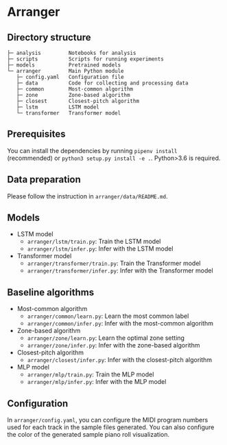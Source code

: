 Arranger
========

Directory structure
-------------------

```text
├─ analysis         Notebooks for analysis
├─ scripts          Scripts for running experiments
├─ models           Pretrained models
└─ arranger         Main Python module
   ├─ config.yaml   Configuration file
   ├─ data          Code for collecting and processing data
   ├─ common        Most-common algorithm
   ├─ zone          Zone-based algorithm
   ├─ closest       Closest-pitch algorithm
   ├─ lstm          LSTM model
   └─ transformer   Transformer model
```

Prerequisites
-------------

You can install the dependencies by running `pipenv install` (recommended) or `python3 setup.py install -e .`. Python>3.6 is required.

Data preparation
----------------

Please follow the instruction in `arranger/data/README.md`.

Models
------

- LSTM model
  - `arranger/lstm/train.py`: Train the LSTM model
  - `arranger/lstm/infer.py`: Infer with the LSTM model
- Transformer model
  - `arranger/transformer/train.py`: Train the Transformer model
  - `arranger/transformer/infer.py`: Infer with the Transformer model

Baseline algorithms
-------------------

- Most-common algorithm
  - `arranger/common/learn.py`: Learn the most common label
  - `arranger/common/infer.py`: Infer with the most-common algorithm
- Zone-based algorithm
  - `arranger/zone/learn.py`: Learn the optimal zone setting
  - `arranger/zone/infer.py`: Infer with the zone-based algorithm
- Closest-pitch algorithm
  - `arranger/closest/infer.py`: Infer with the closest-pitch algorithm
- MLP model
  - `arranger/mlp/train.py`: Train the MLP model
  - `arranger/mlp/infer.py`: Infer with the MLP model

Configuration
-------------

In `arranger/config.yaml`, you can configure the MIDI program numbers used for each track in the sample files generated. You can also configure the color of the generated sample piano roll visualization.
